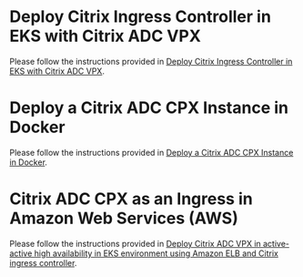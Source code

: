 # Deploy Citrix Ingress Controller in EKS with Citrix ADC VPX

Please follow the instructions provided in [Deploy Citrix Ingress Controller in EKS with Citrix ADC
VPX](quick-deploy-cic/README.md).

# Deploy a Citrix ADC CPX Instance in Docker

Please follow the instructions provided in [Deploy a Citrix ADC CPX Instance in Docker](quick-deploy-cpx/README.md).


# Citrix ADC CPX as an Ingress in Amazon Web Services (AWS)

Please follow the instructions provided in [Deploy Citrix ADC VPX in active-active high availability in EKS environment using Amazon ELB and Citrix ingress controller](../../docs/deploy/deploy-eks-elb.md).

